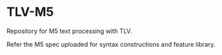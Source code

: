 # TLV-M5
Repository for M5 text processing with TLV.

Refer the M5 spec uploaded for syntax constructions and feature library.

